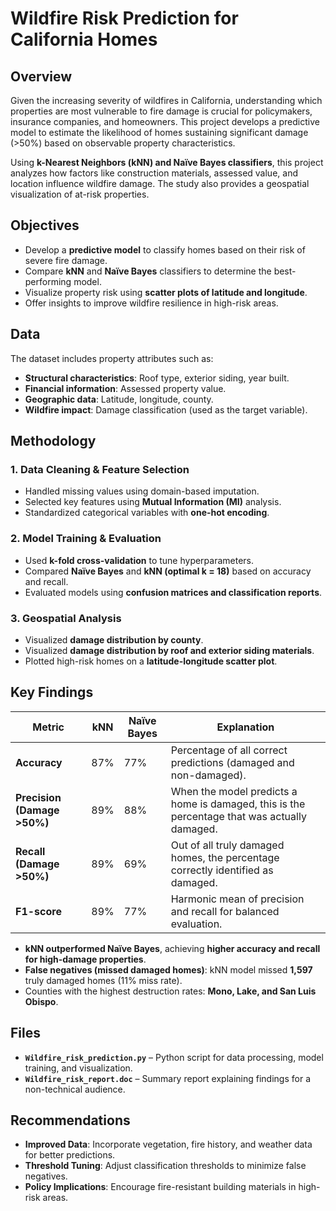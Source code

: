 
# Wildfire Risk Prediction for California Homes

## Overview

Given the increasing severity of wildfires in California, understanding which properties are most vulnerable to fire damage is crucial for policymakers, insurance companies, and homeowners. This project develops a predictive model to estimate the likelihood of homes sustaining significant damage (>50%) based on observable property characteristics.

Using **k-Nearest Neighbors (kNN) and Naïve Bayes classifiers**, this project analyzes how factors like construction materials, assessed value, and location influence wildfire damage. The study also provides a geospatial visualization of at-risk properties.

## Objectives

- Develop a **predictive model** to classify homes based on their risk of severe fire damage.
- Compare **kNN** and **Naïve Bayes** classifiers to determine the best-performing model.
- Visualize property risk using **scatter plots of latitude and longitude**.
- Offer insights to improve wildfire resilience in high-risk areas.

## Data

The dataset includes property attributes such as:
- **Structural characteristics**: Roof type, exterior siding, year built.
- **Financial information**: Assessed property value.
- **Geographic data**: Latitude, longitude, county.
- **Wildfire impact**: Damage classification (used as the target variable).

## Methodology

### 1. Data Cleaning & Feature Selection
- Handled missing values using domain-based imputation.
- Selected key features using **Mutual Information (MI)** analysis.
- Standardized categorical variables with **one-hot encoding**.

### 2. Model Training & Evaluation
- Used **k-fold cross-validation** to tune hyperparameters.
- Compared **Naïve Bayes** and **kNN (optimal k = 18)** based on accuracy and recall.
- Evaluated models using **confusion matrices and classification reports**.

### 3. Geospatial Analysis
- Visualized **damage distribution by county**.
- Visualized **damage distribution by roof and exterior siding materials**.
- Plotted high-risk homes on a **latitude-longitude scatter plot**.
  

## Key Findings

| Metric                | kNN  | Naïve Bayes | Explanation |
|----------------------|------|-------------|-------------|
| **Accuracy**        | 87%  | 77%        | Percentage of all correct predictions (damaged and non-damaged). |
| **Precision (Damage >50%)** | 89%  | 88%        | When the model predicts a home is damaged, this is the percentage that was actually damaged. |
| **Recall (Damage >50%)** | 89%  | 69%        | Out of all truly damaged homes, the percentage correctly identified as damaged. |
| **F1-score**        | 89%  | 77%        | Harmonic mean of precision and recall for balanced evaluation. |

- **kNN outperformed Naïve Bayes**, achieving **higher accuracy and recall for high-damage properties**.
- **False negatives (missed damaged homes)**: kNN model missed **1,597** truly damaged homes (11% miss rate).
- Counties with the highest destruction rates: **Mono, Lake, and San Luis Obispo**.


## Files

- **`Wildfire_risk_prediction.py`** – Python script for data processing, model training, and visualization.
- **`Wildfire_risk_report.doc`** – Summary report explaining findings for a non-technical audience.

## Recommendations

- **Improved Data**: Incorporate vegetation, fire history, and weather data for better predictions.
- **Threshold Tuning**: Adjust classification thresholds to minimize false negatives.
- **Policy Implications**: Encourage fire-resistant building materials in high-risk areas.


